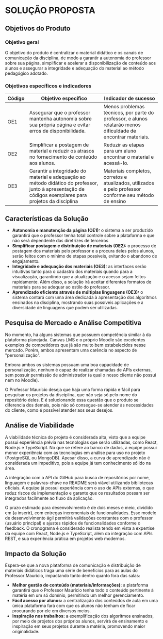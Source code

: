 # SOLUÇÃO PROPOSTA

## Objetivos do Produto

### Objetivo geral
O objetivo do produto é centralizar o material didático e os canais de comunicação da disciplina, de modo a garantir a autonomia do professor sobre sua página, simplificar e acelerar a disponibilização de conteúdo aos alunos e assegurar a integridade e adequação do material ao método pedagógico adotado.

### Objetivos específicos e indicadores

| Código | Objetivo específico | Indicador de sucesso |
|--------|-------------------|--------------------|
| OE1    | Assegurar que o professor mantenha autonomia sobre sua própria página e evitar erros de disponibilidade. | Menos problemas técnicos, por parte do professor, e alunos relatarão menos dificuldade de encontrar materiais. |
| OE2    | Simplificar a postagem de material e reduzir os atrasos no fornecimento de conteúdo aos alunos. | Reduzir as etapas para um aluno encontrar o material e acessá-lo. |
| OE3    | Garantir a integridade do material e adequação ao método didático do professor, junto à apresentação de códigos exemplares para projetos da disciplina | Materiais completos, corretos e atualizados, utilizados e pelo professor conforme seu método de ensino |

## Características da Solução

- **Autonomia e manutenção da página (OE1):** o sistema a ser produzido garantirá que o professor tenha total controle sobre a plataforma e que não será dependente das diretrizes de terceiros.  
- **Simplificar postagem e distribuição de materiais (OE2):** o processo de postagem dos materiais pelo professor e a procura deles pelos alunos, serão feitos com o mínimo de etapas possíveis, evitando o abandono de engajamento.  
- **Integridade e adequação dos materiais (OE3):** as interfaces serão intuitivas tanto para o cadastro dos materiais quando para a visualização, garantindo que a atualização e o acesso sejam feitos rapidamente. Além disso, a solução irá aceitar diferentes formatos de materiais para se adequar ao estilo do professor.  
- **Aprendizado eficiente através de múltiplas linguagens (OE3):** o sistema contará com uma área dedicada à apresentação dos algoritmos ensinados na disciplina, mostrando suas possíveis aplicações e a diversidade de linguagens que podem ser utilizadas.  

## Pesquisa de Mercado e Análise Competitiva

No momento, há alguns sistemas que possuem competência similar à da plataforma planejada. Canvas LMS e o próprio Moodle são excelentes exemplos de competidores que já são muito bem estabelecidos nesse mercado. Porém, ambos apresentam uma carência no aspecto de "personalização".  

Embora ambos os sistemas possuam uma boa capacidade de personalização, nenhum é capaz de realizar chamadas de APIs externas, sem possuir permissão de administrador (a qual o nosso cliente não possui nem no Moodle).  

O Professor Maurício deseja que haja uma forma rápida e fácil para pesquisar os projetos da disciplina, que não seja só pelo nome do repositório deles. E é solucionando essa questão que o produto se diferencia dos demais, pois não só consegue-se atender às necessidades do cliente, como é possível atender aos seus desejos.  

## Análise de Viabilidade

A viabilidade técnica do projeto é considerada alta, visto que a equipe possui experiência prévia nas tecnologias que serão utilizadas, como React, Node.js e TypeScript. No que se refere ao banco de dados, a equipe possui menor experiência com as tecnologias em análise para uso no projeto (PostgreSQL ou MongoDB). Apesar disso, a curva de aprendizado não é considerada um impeditivo, pois a equipe já tem conhecimento sólido na área.  

A integração com a API do GitHub para busca de repositórios por nome, linguagem e palavras-chave no README será viável utilizando bibliotecas oficiais. A equipe já possui experiência com o uso de APIs externas, o que reduz riscos de implementação e garante que os resultados possam ser integrados facilmente ao fluxo da aplicação.  

O prazo estimado para desenvolvimento é de dois meses e meio, dividido em {a inserir}, com entregas incrementais de funcionalidades. Esse modelo de desenvolvimento ágil permitirá validações constantes com o professor (usuário principal) e ajustes rápidos de funcionalidades conforme o feedback. O cronograma é considerado realista tendo em vista a expertise da equipe com React, Node.js e TypeScript, além da integração com APIs REST, e sua experiência prática em projetos web modernos.  

## Impacto da Solução

Espera-se que a nova plataforma de comunicação e distribuição de materiais didáticos traga uma série de benefícios para as aulas do Professor Maurício, impactando tanto dentro quanto fora das salas:  

- **Melhor gestão do conteúdo (materiais/informações):** a plataforma garantirá que o Professor Maurício tenha todo o conteúdo pertinente à matéria em um só domínio, permitindo um melhor gerenciamento.  
- **Fácil acesso por alunos:** a centralização dos conteúdos de aula em uma única plataforma fará com que os alunos não tenham de ficar procurando por ele em diversos meios.  
- **Inspiração nos trabalhos:** a exemplificação dos algoritmos ensinados, por meio de projetos dos próprios alunos, servirá de ensinamento e inspiração em seus projetos durante a matéria, promovendo maior originalidade.  
